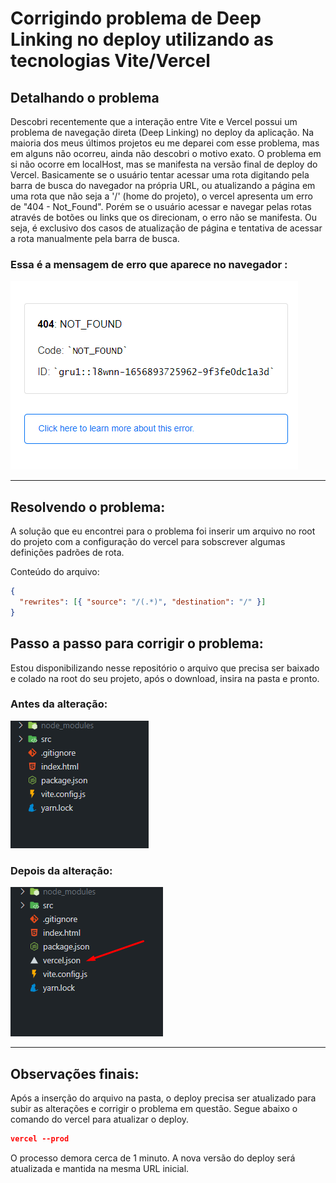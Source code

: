 <h1 >
  Corrigindo problema de Deep Linking no deploy utilizando as tecnologias Vite/Vercel
</h1>

## **Detalhando o problema**

<p>Descobri recentemente que a interação entre Vite e Vercel possui um problema de navegação direta (Deep Linking) no deploy da aplicação. Na maioria dos meus últimos projetos eu me deparei com esse problema, mas em alguns não ocorreu, ainda não descobri o motivo exato. O problema em si não ocorre em localHost, mas se manifesta na versão final de deploy do Vercel. Basicamente se o usuário tentar acessar uma rota digitando pela barra de busca do navegador na própria URL, ou atualizando a página em uma rota que não seja a '/' (home do projeto), o vercel apresenta um erro de "404 - Not_Found". Porém se o usuário acessar e navegar pelas rotas através de botões ou links que os direcionam, o erro não se manifesta. Ou seja, é exclusivo dos casos de atualização de página e tentativa de acessar a rota manualmente pela barra de busca.</p>

<h3> Essa é a mensagem de erro que aparece no navegador :</h3>

<img src='./assets/problema.png'/>

<hr>

## **Resolvendo o problema:**

<p>A solução que eu encontrei para o problema foi inserir um arquivo no root do projeto com  a configuração do vercel para sobscrever algumas definições padrões de rota.
</p>

Conteúdo do arquivo:

```json
{
  "rewrites": [{ "source": "/(.*)", "destination": "/" }]
}
```

<h2>Passo a passo para corrigir o problema: </h2>

<p> Estou disponibilizando nesse repositório o arquivo que precisa ser baixado e colado na root do seu projeto, após o download, insira na pasta e pronto.</p>

<h3>Antes da alteração: </h3>
<img src='./assets/antes.png'  />

<h3>Depois da alteração: </h3>
<img src='./assets/depois.png'  />

<!-- width="400" height="400" -->
<!--  -->

<hr>

## **Observações finais:**

<p>
    Após a inserção do arquivo na pasta, o deploy precisa ser atualizado para subir as alterações e corrigir o problema em questão. Segue abaixo o comando do vercel para atualizar o deploy. 
</p>

```json
vercel --prod
```

<p>
    O processo demora cerca de 1 minuto. A nova versão do deploy será atualizada e mantida na mesma URL inicial.
</p>
